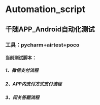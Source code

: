 # Automation_script
## 千随APP_Android自动化测试
### 工具：pycharm+airtest+poco
#### 当前测试脚本：
#####    1、微信支付流程
#####    2、APP内支付方式支付流程
#####    3、闯关答题流程